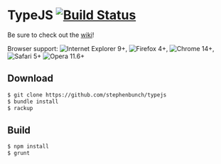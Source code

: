 # TypeJS [![Build Status](https://api.travis-ci.org/stephenbunch/typejs.png)](https://travis-ci.org/stephenbunch/typejs)

Be sure to check out the [wiki](../../wiki)!

Browser support: ![Internet Explorer](http://www.w3schools.com/images/compatible_ie2020.gif) 9+, ![Firefox](http://www.w3schools.com/images/compatible_firefox2020.gif) 4+, ![Chrome](http://www.w3schools.com/images/compatible_chrome2020.gif) 14+, ![Safari](http://www.w3schools.com/images/compatible_safari2020.gif) 5+ ![Opera](http://www.w3schools.com/images/compatible_opera2020.gif) 11.6+

## Download

```bash
$ git clone https://github.com/stephenbunch/typejs
$ bundle install
$ rackup
```

## Build
```bash
$ npm install
$ grunt
```
